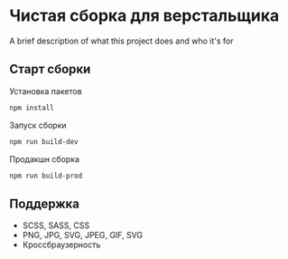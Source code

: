 
# Чистая сборка для верстальщика

A brief description of what this project does and who it's for


## Старт сборки

Установка пакетов

```bash
npm install
```

Запуск сборки

```bash
npm run build-dev
```

Продакшн сборка

```bash
npm run build-prod
```
## Поддержка

- SCSS, SASS, CSS
- PNG, JPG, SVG, JPEG, GIF, SVG
- Кроссбраузерность

